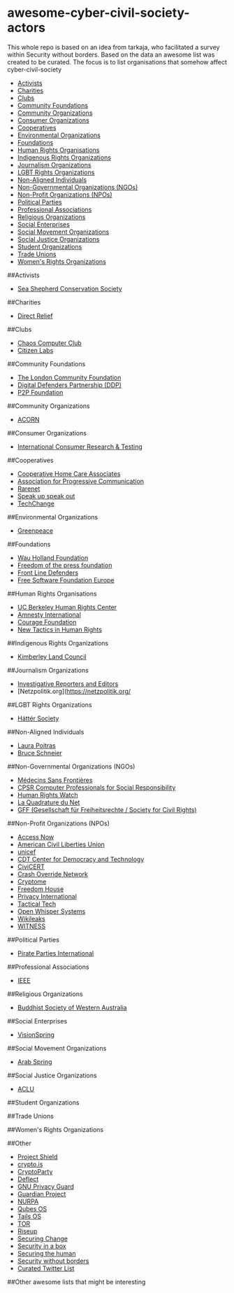 # awesome-cyber-civil-society-actors

This whole repo is based on an idea from tarkaja, who facilitated a survey within Security without borders. Based on the data an awesome list was created to be curated. The focus is to list organisations that
somehow affect cyber-civil-society

- [Activists](#activists)
- [Charities](#charities)
- [Clubs](#clubs)
- [Community Foundations](#community-foundations)
- [Community Organizations](#community-organizations)
- [Consumer Organizations](#consumer-organizations)
- [Cooperatives](#Cooperatives)
- [Environmental Organizations](#environmental-organizations)
- [Foundations](#Foundations)
- [Human Rights Organisations](#human-rights-organisations)
- [Indigenous Rights Organizations](#indigenous-rights-organizations)
- [Journalism Organizations](#journalism-organizations)
- [LGBT Rights Organizations](#lbgt-rights-organizations)
- [Non-Aligned Individuals](#]non-aligned-individuals)
- [Non-Governmental Organizations (NGOs)](#)
- [Non-Profit Organizations (NPOs)](#)
- [Political Parties](#political-parties)
- [Professional Associations](#professional-associations)
- [Religious Organizations](#religious-organizations)
- [Social Enterprises](#social-enterprises)
- [Social Movement Organizations](#cocial-movement-organizations)
- [Social Justice Organizations](#social-justice-organizations)
- [Student Organizations](#student-organizations)
- [Trade Unions](#trade-unions)
- [Women's Rights Organizations](#women's-rights-organizations)

##Activists
* [Sea Shepherd Conservation Society](https://www.seashepherd.org/) 

##Charities
* [Direct Relief](https://www.directrelief.org/)

##Clubs
* [Chaos Computer Club](https://www.ccc.de/en/)
* [Citizen Labs](https://citizenlab.org/) 

##Community Foundations
* [The London Community Foundation](http://www.londoncf.org.uk/)
* [Digital Defenders Partnership (DDP)](https://digitaldefenders.org)
* [P2P Foundation](https://p2pfoundation.net/)

##Community Organizations
* [ACORN](http://www.acorninternational.org/)

##Consumer Organizations
* [International Consumer Research & Testing](http://www.international-testing.org/)

##Cooperatives
* [Cooperative Home Care Associates](http://www.chcany.org/) 
* [Association for Progressive Communication](http://www.apc.org/) 	
* [Rarenet](http://www.rarenet.org/) 	
* [Speak up speak out](http://www.speakout-speakup.org/)
* [TechChange](https://www.techchange.org/)
			
##Environmental Organizations
* [Greenpeace](http://www.greenpeace.org/international/en/)
		
##Foundations
* [Wau Holland Foundation](https://www.wauland.de/)
* [Freedom of the press foundation](https://freedom.press/)
* [Front Line Defenders](https://www.frontlinedefenders.org/)
* [Free Software Foundation Europe](https://fsfe.org)
		
##Human Rights Organisations
* [UC Berkeley Human Rights Center](https://www.law.berkeley.edu/research/human-rights-center/programs/technology/)
* [Amnesty International](https://www.amnesty.org/)
* [Courage Foundation](https://couragefound.org/)
* [New Tactics in Human Rights](https://www.newtactics.org/)

##Indigenous Rights Organizations
* [Kimberley Land Council](http://www.klc.org.au/)
		
##Journalism Organizations
* [Investigative Reporters and Editors](http://www.ire.org/)
* [Netzpolitik.org](https://netzpolitik.org/
		
##LGBT Rights Organizations
* [Háttér Society ](http://en.hatter.hu)
		
##Non-Aligned Individuals
* [Laura Poitras](https://en.wikipedia.org/wiki/Laura_Poitras)
* [Bruce Schneier](https://www.schneier.com/)
		
##Non-Governmental Organizations (NGOs)
* [Médecins Sans Frontières](http://www.msf.org/)
* [CPSR Computer Professionals for Social Responsibility](https://cpsr.org/)
* [Human Rights Watch](https://www.hrw.org/)
* [La Quadrature du Net](https://www.laquadrature.net/)
* [GFF (Gesellschaft für Freiheitsrechte / Society for Civil Rights)](https://freiheitsrechte.org/english/)
		
##Non-Profit Organizations (NPOs)
* [Access Now](https://accessnow.org/)
* [American Civil Liberties Union](https://www.aclu.org/)
* [unicef](https://www.unicef.org/)
* [CDT Center for Democracy and Technology](https://www.cdt.org/)
* [CiviCERT](https://www.civicert.org/)
* [Crash Override Network](http://www.crashoverridenetwork.com/)
* [Cryptome](https://cryptome.org/)
* [Freedom House](https://freedomhouse.org)
* [Privacy International](https://www.privacyinternational.org/)
* [Tactical Tech](https://tacticaltech.org/)
* [Open Whisper Systems](https://whispersystems.org/)
* [Wikileaks](https://wikileaks.org/)
* [WITNESS](https://witness.org/)

##Political Parties
* [Pirate Parties International](https://pp-international.net/)
		
##Professional Associations
* [IEEE](https://www.ieee.org/index.html)
		
##Religious Organizations
* [Buddhist Society of Western Australia](https://bswa.org/)
		
##Social Enterprises
* [VisionSpring](http://visionspring.org/)
		
##Social Movement Organizations
* [Arab Spring](https://en.wikipedia.org/wiki/Arab_Spring)
		
##Social Justice Organizations
* [ACLU](https://www.aclu.org/)
		
##Student Organizations
	
##Trade Unions
		
##Women's Rights Organizations

##Other
* [Project Shield](https://projectshield.withgoogle.com/) 
* [crypto.is](https://crypto.is)
* [CryptoParty](https://www.cryptoparty.in/)
* [Deflect](https://deflect.ca/)
* [GNU Privacy Guard](https://www.gnupg.org/)
* [Guardian Project](https://guardianproject.info/)
* [NURPA](https://nurpa.be/)
* [Qubes OS](https://www.qubes-os.org/)
* [Tails OS](https://tails.boum.org/)
* [TOR](https://torproject.org/)
* [Riseup](https://riseup.net)
* [Securing Change](http://securingchange.org/)
* [Security in a box](https://securityinabox.org)
* [Securing the human](http://securingthehuman.sans.org/)
* [Security without borders](https://securitywithoutborders.org/)
* [Curated Twitter List](https://twitter.com/graphiclunarkid/lists/digital-rights/members)

##Other awesome lists that might be interesting


